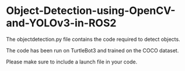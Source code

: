 # Object-Detection-using-OpenCV-and-YOLOv3-in-ROS2

The objectdetection.py file contains the code required to detect objects.

The code has been run on TurtleBot3 and trained on the COCO dataset.

Please make sure to include a launch file in your code.

